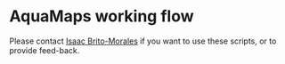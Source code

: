 # AquaMaps working flow

Please contact [Isaac Brito-Morales](i.britomorales@uq.edu.au) if you want to use these scripts, or to provide feed-back.
